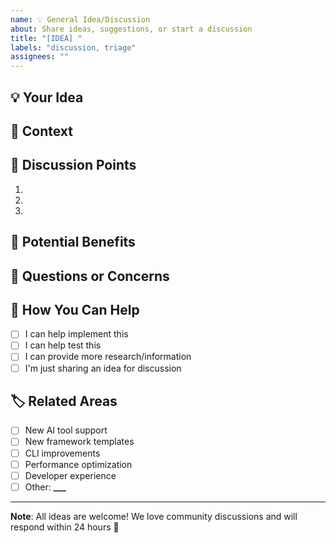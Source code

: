 ```yaml
---
name: 💡 General Idea/Discussion
about: Share ideas, suggestions, or start a discussion
title: "[IDEA] "
labels: "discussion, triage"
assignees: ""
---
```


## 💡 Your Idea

<!-- Share your idea or topic for discussion -->

## 🎯 Context

<!-- Provide context about why you're suggesting this -->

## 💭 Discussion Points

<!-- What specific aspects would you like to discuss? -->

1.
2.
3.

## 🌟 Potential Benefits

<!-- How could this benefit the project or community? -->

## 🤔 Questions or Concerns

<!-- Any questions or potential challenges to consider? -->

## 🤝 How You Can Help

- [ ] I can help implement this
- [ ] I can help test this
- [ ] I can provide more research/information
- [ ] I'm just sharing an idea for discussion

## 🏷️ Related Areas

<!-- Check all that apply -->

- [ ] New AI tool support
- [ ] New framework templates
- [ ] CLI improvements
- [ ] Performance optimization
- [ ] Developer experience
- [ ] Other: ****\_\_\_****

---

**Note**: All ideas are welcome! We love community discussions and will respond within 24 hours 💬
